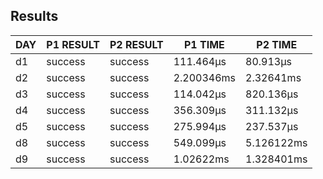 ## Results
| DAY | P1 RESULT | P2 RESULT |  P1 TIME   |  P2 TIME   |
|-----|-----------|-----------|------------|------------|
| d1  | success   | success   | 111.464µs  | 80.913µs   |
| d2  | success   | success   | 2.200346ms | 2.32641ms  |
| d3  | success   | success   | 114.042µs  | 820.136µs  |
| d4  | success   | success   | 356.309µs  | 311.132µs  |
| d5  | success   | success   | 275.994µs  | 237.537µs  |
| d8  | success   | success   | 549.099µs  | 5.126122ms |
| d9  | success   | success   | 1.02622ms  | 1.328401ms |
